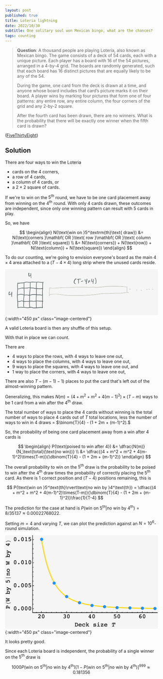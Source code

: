```yaml
---
layout: post
published: true
title: Loteria lightning
date: 2022/10/30
subtitle: One solitary soul won Mexican bingo, what are the chances?
tags: counting
---
```


>**Question**: A thousand people are playing Lotería, also known as Mexican bingo. The game consists of a deck of 54 cards, each with a unique picture. Each player has a board with $16$ of the $54$ pictures, arranged in a $4$-by-$4$ grid. The boards are randomly generated, such that each board has $16$ distinct pictures that are equally likely to be any of the $54$.
>
>During the game, one card from the deck is drawn at a time, and anyone whose board includes that card’s picture marks it on their board. A player wins by marking four pictures that form one of four patterns: any entire row, any entire column, the four corners of the grid and any $2$-by-$2$ square.
>
>After the fourth card has been drawn, there are no winners. What is the probability that there will be exactly one winner when the fifth card is drawn?

<!--more-->

([FiveThirtyEight](https://fivethirtyeight.com/features/can-you-make-the-fidget-spinner-go-backwards/))

## Solution

There are four ways to win the Loteria

- cards on the $4$ corners,
- a row of $4$ cards,
- a column of $4$ cards, or
- a $2\times2$ square of cards.

If we're to win on the $5^\textrm{th}$ round, we have to be one card placement away from winning on the $4^\textrm{th}$ round. With only $4$ cards drawn, these outcomes are independent, since only one winning pattern can result with $5$ cards in play. 

So, we have

$$
  \begin{align}
    N(\text{win on }5^\textrm{th}\text{ draw}) &= N(\text{corners }\mathbf{ OR }\text{ row }\mathbf{ OR }\text{ column }\mathbf{ OR }\text{ square}) \\
    &= N(\text{corners}) + N(\text{row}) + N(\text{column}) + N(\text{square})
  \end{align}
$$

To do our counting, we're going to envision everyone's board as the main $4\times4$ area attached to a $(T-4\times4)$ long strip where the unused cards reside. 

![](/img/2022-10-23-loteria-sketch.png){:width="450 px" class="image-centered"}

A valid Loteria board is then any shuffle of this setup.

With that in place we can count. 

There are

- $4$ ways to place the rows, with $4$ ways to leave one out,
- $4$ ways to place the columns, with $4$ ways to leave one out,
- $9$ ways to place the squares, with $4$ ways to leave one out, and
- $1$ way to place the corners, with $4$ ways to leave one out,

There are also $T - (m-1) - 1)$ places to put the card that's left out of the almost-winning pattern.

Generalizing, this makes $N(m) = (4 + m^2 + m^2 + 4(m-1)^2)\times(T-m)$ ways to be $1$ card from a win after the $4^\text{th}$ draw.

The total number of ways to place the $4$ cards without winning is the total number of ways to place $4$ cards out of $T$ total locations, less the number of ways to win in $4$ draws = $\binom{T}{4} - (1 + 2m + (m-1)^2).$

So, the probability of being one card placement away from a win after $4$ cards is 

$$
  \begin{align}
    P(\text{poised to win after 4}) &= \dfrac{N(m)}{N_\text{total}(\text{no win})} \\
    &= \dfrac{(4 + m^2 + m^2 + 4(m-1)^2)\times(T-m)}{\dbinom{T}{4} - (1 + 2m + (m-1)^2)}
  \end{align}
$$

The overall probability to win on the $5^\text{th}$ draw is the probability to be poised to win after the $4^\text{th}$ draw times the probability of correctly placing the $5^\text{th}$ card. As there is $1$ correct position and $(T-4)$ positions remaining, this is

$$
P(\text{win on }5^\text{th}\rvert\text{no win by }4^\text{th}) = \dfrac{(4 + m^2 + m^2 + 4(m-1)^2)\times(T-m)}{\dbinom{T}{4} - (1 + 2m + (m-1)^2)}\frac{1}{T-4}
$$

The prediction for the case at hand is $P(\text{win on }5^\text{th}\rvert\text{no win by }4^\text{th}) = 8/35137 \approx 0.00022768022.$ 

Setting $m=4$ and varying $T,$ we can plot the prediction against an $N=10^6$-round simulation. 

![](/img/2022-10-23-loteria-plot.png){:width="450 px" class="image-centered"}

It looks pretty good.

Since each Loteria board is independent, the probability of a single winner on the $5^\text{th}$ draw is

$$
  1000 P(\text{win on }5^\text{th}\rvert\text{no win by }4^\text{th}) \left[1-P(\text{win on }5^\text{th}\rvert\text{no win by }4^\text{th})\right]^{999} \approx 0.181356
$$

<br>
